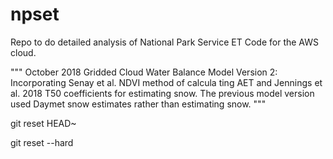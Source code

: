 # npset
Repo to do detailed analysis of National Park Service ET Code for the AWS cloud.


"""
October 2018
Gridded Cloud Water Balance Model Version 2: Incorporating Senay et al. NDVI method of calcula
ting AET and Jennings et al. 2018 T50 coefficients for estimating snow.
The previous model version used Daymet snow estimates rather than estimating snow.
"""

git reset HEAD~

git reset --hard

